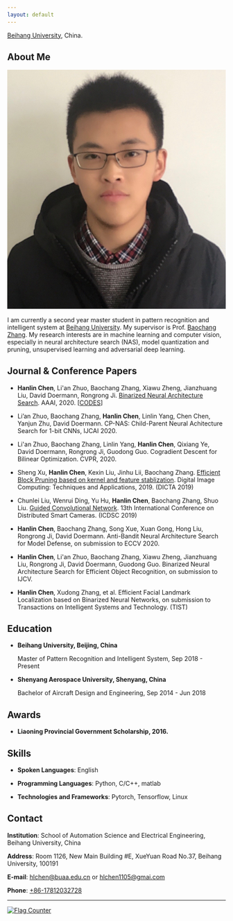 ```yaml
---
layout: default
---
```


[Beihang University](https://www.buaa.edu.cn), China.

## About Me

<img class="profile-picture" src="chl.jpg">

I am currently a second year master student in pattern recognition and intelligent system at [Beihang University](https://www.buaa.edu.cn). My supervisor is Prof. [Baochang Zhang](https://scholar.google.com/citations?user=WH0J_34AAAAJ&hl=en). My research interests are in machine learning and computer vision, especially in neural architecture search (NAS), model quantization and pruning, unsupervised learning and adversarial deep learning.

## Journal & Conference Papers

- **Hanlin Chen**, Li'an Zhuo, Baochang Zhang, Xiawu Zheng, Jianzhuang Liu, David Doermann, Rongrong Ji. [Binarized Neural Architecture Search](https://arxiv.org/pdf/1911.10862v1.pdf). AAAI, 2020. [[CODES](https://github.com/HLinChen/BNAS)]

- Li’an Zhuo, Baochang Zhang, **Hanlin Chen**, Linlin Yang, Chen Chen, Yanjun Zhu, David Doermann. CP-NAS: Child-Parent Neural Achitecture Search for 1-bit CNNs, IJCAI 2020.

- Li'an Zhuo, Baochang Zhang, Linlin Yang, **Hanlin Chen**, Qixiang Ye, David Doermann, Rongrong Ji, Guodong Guo. Cogradient Descent for Bilinear Optimization. CVPR, 2020.

- Sheng Xu, **Hanlin Chen**, Kexin Liu, Jinhu Lii, Baochang Zhang. [Efficient Block Pruning based on kernel and feature stablization](https://ieeexplore.ieee.org/document/8946001). Digital Image Computing: Techniques and Applications, 2019. (DICTA 2019)

- Chunlei Liu, Wenrui Ding, Yu Hu, **Hanlin Chen**, Baochang Zhang, Shuo Liu. [Guided Convolutional Network](https://www.researchgate.net/publication/336051683_Guided_Convolutional_Network). 13th International Conference on Distributed Smart Cameras. (ICDSC 2019)

  
- **Hanlin Chen**, Baochang Zhang, Song Xue, Xuan Gong, Hong Liu, Rongrong Ji, David Doermann. Anti-Bandit Neural Architecture Search for Model Defense, on submission to ECCV 2020.

- **Hanlin Chen**, Li'an Zhuo, Baochang Zhang, Xiawu Zheng, Jianzhuang Liu, Rongrong Ji, David Doermann, Guodong Guo. Binarized Neural Architecture Search for Efficient Object Recognition, on submission to IJCV.

- **Hanlin Chen**, Xudong Zhang, et al. Efficient Facial Landmark Localization based on Binarized Neural Networks, on submission to Transactions on Intelligent Systems and Technology. (TIST)


<!-- - Xuan Gong, **Hanlin Chen**, Sheng Xu, Baochang Zhang, Jialian Wu, David Doermann. Bandit Network Architecture Search, on submission to IJCAI 2020.

- Sheng Xu, **Hanlin Chen**, Xuan Gong, Baochang Zhang, David Doermann. Binarized Backbone Search for Real-Time Object Detection , on submission to IJCAI 2020. -->

## Education

* **Beihang University, Beijing, China**

    Master of Pattern Recognition and Intelligent System, Sep 2018 - Present

* **Shenyang Aerospace University, Shenyang, China**

    Bachelor of Aircraft Design and Engineering, Sep 2014 - Jun 2018

  <!-- |                       |               |
  |:----------------------|--------------:|
  |**Beihang University** | Beijing, China|
  |Master of Pattern Recognition and Intelligent System | Sep 2018 - Present|
  |**Shenyang Aerospace University** | Shenyang, China|
  |Bachelor of Aircraft Design and Engineering | Sep 2014 - Jun 2018| -->

## Awards

* **Liaoning Provincial Government Scholarship, 2016.**

## Skills

- **Spoken Languages**: English

- **Programming Languages**: Python, C/C++, matlab

- **Technologies and Frameworks**: Pytorch, Tensorflow, Linux

## Contact

**Institution**: School of Automation Science and Electrical Engineering, Beihang University, China

**Address**: Room 1126, New Main Building #E, XueYuan Road No.37, Beihang University, 100191

**E-mail**:  [hlchen@buaa.edu.cn](mailto:hlchen@buaa.edu.cn) or [hlchen1105@gmai.com](mailto:hlchen1105@gmai.com)

**Phone**: [+86-17812032728](tel:+86-17812032728)

---
<a href="http://s05.flagcounter.com/more/sw"><img src="https://s05.flagcounter.com/count/sw/bg_FFFFFF/txt_000000/border_CC2121/columns_2/maxflags_4/viewers_0/labels_0/pageviews_1/flags_0/percent_0/" alt="Flag Counter" border="0" img class="profile-picture"></a>
